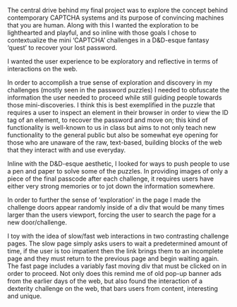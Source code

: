 The central drive behind my final project was to explore the concept behind contemporary
CAPTCHA systems and its purpose of convincing machines that you are human.
Along with this I wanted the exploration to be lighthearted and playful, and so
inline with those goals I chose to contextualize the mini ‘CAPTCHA’ challenges in
a D&D-esque fantasy ‘quest’ to recover your lost password.

I wanted the user experience to be exploratory and reflective in terms of interactions
on the web.

In order to accomplish a true sense of exploration and discovery in my challenges
(mostly seen in the password puzzles) I needed to obfuscate the information the user
needed to proceed while still guiding people towards those mini-discoveries. I think
this is best exemplified in the puzzle that requires a user to inspect an element in
their browser in order to view the ID tag of an element, to recover the password and
move on; this kind of functionality is well-known to us in class but aims to not only
teach new functionality to the general public but also be somewhat eye opening for
those who are unaware of the raw, text-based, building blocks of the web that they
interact with and use everyday.

Inline with the D&D-esque aesthetic, I looked for ways to push people to use a
pen and paper to solve some of the puzzles. In providing images of only a piece
of the final passcode after each challenge, it requires users have either very
strong memories or to jot down the information somewhere.

In order to further the sense of ‘exploration’ in the page I made the challenge
 doors appear randomly inside of a div that would be many times larger than the
 users viewport, forcing the user to search the page for a new door/challenge.

I toy with the idea of slow/fast web interactions in two contrasting challenge
pages. The slow page simply asks users to wait a predetermined amount of time,
if the user is too impatient then the link brings them to an incomplete page
and they must return to the previous page and begin waiting again. The fast page
 includes a variably fast moving div that must be clicked on in order to proceed.
 Not only does this remind me of old pop-up banner ads from the earlier days of
 the web, but also found the interaction of a dexterity challenge on the web,
 that bars users from content, interesting and unique.

